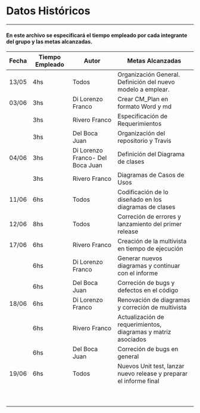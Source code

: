 # Datos Históricos #

----------

#### En este archivo se especificará el tiempo empleado por cada integrante del grupo y las metas alcanzadas. ####

| Fecha | Tiempo Empleado | Autor | Metas Alcanzadas |
|-------|-----------------|-------------------|--------------------------------------------------------------|
| 13/05 | 4hs | Todos | Organización General. Definición del nuevo modelo a emplear. |
| 03/06 | 3hs | Di Lorenzo Franco | Crear CM_Plan en formato Word y md |
|  | 3hs | Rivero Franco | Especificación de Requerimientos |
|  | 3hs | Del Boca Juan | Organización del repositorio y Travis |
| 04/06 | 3hs | Di Lorenzo Franco- Del Boca Juan | Definición del Diagrama de clases |
|  | 3hs | Rivero Franco | Diagramas de Casos de Usos |
| 11/06 | 6hs | Todos | Codificación de lo diseñado en los diagramas de clases |
| 12/06 | 8hs | Todos | Correción de errores y lanzamiento del primer release |
| 17/06 | 6hs | Rivero Franco | Creación de la multivista en tiempo de ejecución |
|  | 6hs | Di Lorenzo Franco  | Generar nuevos diagramas y continuar con el informe |
|  | 6hs | Del Boca Juan  | Correción de bugs y defectos en el código |
| 18/06 | 6hs | Di Lorenzo Franco | Renovación de diagramas y correción de multivista |
|  | 6hs | Rivero Franco  | Actualización de requerimientos, diagramas y matriz asociados |
|  | 6hs | Del Boca Juan | Correción de bugs en general |
| 19/06 | 6hs | Todos | Nuevos Unit test, lanzar nuevo release y preparar el informe final |
|  |  |  |  |
|  |  |  |  |
|  |  |  |  |
|  |  |  |  |
|  |  |  |  |
|  |  |  |  |
|  |  |  |  |
|  |  |  |  |
|  |  |  |  |

